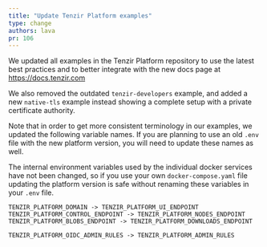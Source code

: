 ```yaml
---
title: "Update Tenzir Platform examples"
type: change
authors: lava
pr: 106
---
```

We updated all examples in the Tenzir Platform repository to use the latest
best practices and to better integrate with the new docs page at https://docs.tenzir.com

We also removed the outdated `tenzir-developers` example, and added a new `native-tls` example instead
showing a complete setup with a private certificate authority.

Note that in order to get more consistent terminology in our examples, we updated the following
variable names. If you are planning to use an old `.env` file with the new platform version,
you will need to update these names as well.

The internal environment variables used by the individual docker services have not been changed,
so if you use your own `docker-compose.yaml` file updating the platform version is safe
without renaming these variables in your `.env` file.

```
TENZIR_PLATFORM_DOMAIN -> TENZIR_PLATFORM_UI_ENDPOINT
TENZIR_PLATFORM_CONTROL_ENDPOINT -> TENZIR_PLATFORM_NODES_ENDPOINT
TENZIR_PLATFORM_BLOBS_ENDPOINT -> TENZIR_PLATFORM_DOWNLOADS_ENDPOINT

TENZIR_PLATFORM_OIDC_ADMIN_RULES -> TENZIR_PLATFORM_ADMIN_RULES
```
